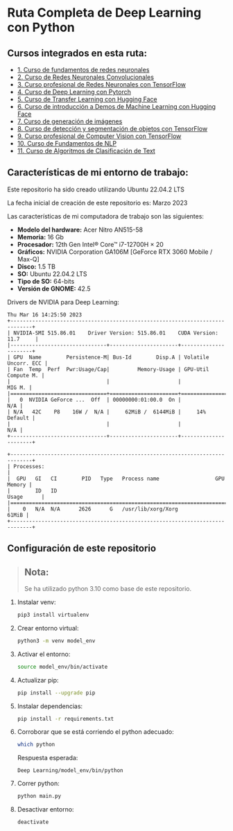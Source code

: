 # Ruta Completa de Deep Learning con Python

## Cursos integrados en esta ruta:

- [1. Curso de fundamentos de redes neuronales](1%20Curso%20de%20fundamentos%20de%20redes%20neuronales)
- [2. Curso de Redes Neuronales Convolucionales](2%20Curso%20de%20Redes%20Neuronales%20Convolucionales)
- [3. Curso profesional de Redes Neuronales con TensorFlow](3%20Curso%20profesional%20de%20Redes%20Neuronales%20con%20TensorFlow)
- [4. Curso de Deep Learning con Pytorch](4%20Curso%20de%20Deep%20Learning%20con%20Pytorch)
- [5. Curso de Transfer Learning con Hugging Face](5%20Curso%20de%20Transfer%20Learning%20con%20Hugging%20Face)
- [6. Curso de introducción a Demos de Machine Learning con Hugging Face](6%20Curso%20de%20introducción%20a%20Demos%20de%20Machine%20Learning%20con%20Hugging%20Face%20)
- [7. Curso de generación de imágenes](7%20Curso%20de%20generación%20de%20imágenes)
- [8. Curso de detección y segmentación de objetos con TensorFlow](8%20Curso%20de%20detección%20y%20segmentación%20de%20objetos%20con%20Tensorflow)
- [9. Curso profesional de Computer Vision con TensorFlow](9%20Curso%20profesional%20de%20Computer%20Vision%20con%20TensorFlow)
- [10. Curso de Fundamentos de NLP](10%20Curso%20de%20Fundamentos%20de%20NLP)
- [11. Curso de Algoritmos de Clasificación de Text](11%20Curso%20de%20Algoritmos%20de%20Clasificación%20de%20Texto)

## Características de mi entorno de trabajo:

Este repositorio ha sido creado utilizando Ubuntu 22.04.2 LTS

La fecha inicial de creación de este repositorio es: Marzo 2023

Las características de mi computadora de trabajo son las siguientes:

- **Modelo del hardware:** Acer Nitro AN515-58
- **Memoria:** 16 Gb
- **Procesador:** 12th Gen Intel® Core™ i7-12700H × 20
- **Gráficos:** NVIDIA Corporation GA106M [GeForce RTX 3060 Mobile / Max-Q] 
- **Disco:** 1.5 TB
- **SO:** Ubuntu 22.04.2 LTS
- **Tipo de SO:** 64-bits
- **Versión de GNOME:** 42.5

Drivers de NVIDIA para Deep Learning:

```commandline
Thu Mar 16 14:25:50 2023       
+-----------------------------------------------------------------------------+
| NVIDIA-SMI 515.86.01    Driver Version: 515.86.01    CUDA Version: 11.7     |
|-------------------------------+----------------------+----------------------+
| GPU  Name        Persistence-M| Bus-Id        Disp.A | Volatile Uncorr. ECC |
| Fan  Temp  Perf  Pwr:Usage/Cap|         Memory-Usage | GPU-Util  Compute M. |
|                               |                      |               MIG M. |
|===============================+======================+======================|
|   0  NVIDIA GeForce ...  Off  | 00000000:01:00.0  On |                  N/A |
| N/A   42C    P8    16W /  N/A |     62MiB /  6144MiB |     14%      Default |
|                               |                      |                  N/A |
+-------------------------------+----------------------+----------------------+
                                                                               
+-----------------------------------------------------------------------------+
| Processes:                                                                  |
|  GPU   GI   CI        PID   Type   Process name                  GPU Memory |
|        ID   ID                                                   Usage      |
|=============================================================================|
|    0   N/A  N/A      2626      G   /usr/lib/xorg/Xorg                 61MiB |
+-----------------------------------------------------------------------------+
```

## Configuración de este repositorio

> ## Nota:
> Se ha utilizado python 3.10 como base de este repositorio.

1. Instalar venv:
    ```bash
    pip3 install virtualenv
    ```

2. Crear entorno virtual:
    ```bash
    python3 -m venv model_env
    ```
3. Activar el entorno:
    ```bash
    source model_env/bin/activate
    ```
4. Actualizar pip:
   ```bash
   pip install --upgrade pip
   ```
5. Instalar dependencias:
    ```bash
    pip install -r requirements.txt
    ```
6. Corroborar que se está corriendo el python adecuado:
   ```bash
   which python
   ```
   Respuesta esperada:
   ```commandline
   Deep Learning/model_env/bin/python
   ```
7. Correr python:
    ```bash
    python main.py
    ```

8. Desactivar entorno:
   ```bash
   deactivate
   ```


